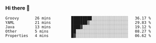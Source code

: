 ### Hi there 👋

<!--
**urzz/urzz** is a ✨ _special_ ✨ repository because its `README.md` (this file) appears on your GitHub profile.

Here are some ideas to get you started:

- 🔭 I’m currently working on ...
- 🌱 I’m currently learning ...
- 👯 I’m looking to collaborate on ...
- 🤔 I’m looking for help with ...
- 💬 Ask me about ...
- 📫 How to reach me: ...
- 😄 Pronouns: ...
- ⚡ Fun fact: ...
-->

<!--START_SECTION:waka-->
```text
Groovy       26 mins         █████████░░░░░░░░░░░░░░░░   36.17 % 
YAML         21 mins         ███████▒░░░░░░░░░░░░░░░░░   29.83 % 
Java         13 mins         ████▓░░░░░░░░░░░░░░░░░░░░   19.12 % 
Other        5 mins          ██░░░░░░░░░░░░░░░░░░░░░░░   08.27 % 
Properties   4 mins          █▓░░░░░░░░░░░░░░░░░░░░░░░   06.62 % 
```
<!--END_SECTION:waka-->
